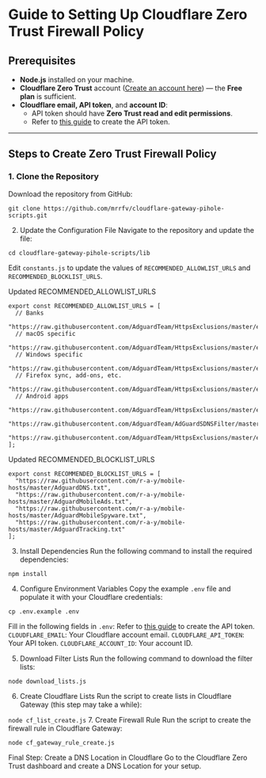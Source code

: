 # Guide to Setting Up Cloudflare Zero Trust Firewall Policy

## Prerequisites
- **Node.js** installed on your machine.
- **Cloudflare Zero Trust** account ([Create an account here](https://one.dash.cloudflare.com/)) — the **Free plan** is sufficient.
- **Cloudflare email, API token**, and **account ID**:
  - API token should have **Zero Trust read and edit permissions**.
  - Refer to [this guide](https://github.com/mrrfv/cloudflare-gateway-pihole-scripts/blob/main/extended_guide.md#cloudflare_api_token) to create the API token.

---

## Steps to Create Zero Trust Firewall Policy

### 1. Clone the Repository
Download the repository from GitHub:
```
git clone https://github.com/mrrfv/cloudflare-gateway-pihole-scripts.git
```
2. Update the Configuration File
Navigate to the repository and update the file:
```
cd cloudflare-gateway-pihole-scripts/lib
```
Edit `constants.js` to update the values of `RECOMMENDED_ALLOWLIST_URLS` and `RECOMMENDED_BLOCKLIST_URLS`.

Updated RECOMMENDED_ALLOWLIST_URLS
```
export const RECOMMENDED_ALLOWLIST_URLS = [
  // Banks
  "https://raw.githubusercontent.com/AdguardTeam/HttpsExclusions/master/exclusions/banks.txt",
  // macOS specific
  "https://raw.githubusercontent.com/AdguardTeam/HttpsExclusions/master/exclusions/mac.txt",
  // Windows specific
  "https://raw.githubusercontent.com/AdguardTeam/HttpsExclusions/master/exclusions/windows.txt",
  // Firefox sync, add-ons, etc.
  "https://raw.githubusercontent.com/AdguardTeam/HttpsExclusions/master/exclusions/firefox.txt",
  // Android apps
  "https://raw.githubusercontent.com/AdguardTeam/HttpsExclusions/master/exclusions/android.txt",
  "https://raw.githubusercontent.com/AdguardTeam/AdGuardSDNSFilter/master/Filters/exclusions.txt",
  "https://raw.githubusercontent.com/AdguardTeam/HttpsExclusions/master/exclusions/issues.txt"
];
```
Updated RECOMMENDED_BLOCKLIST_URLS
```
export const RECOMMENDED_BLOCKLIST_URLS = [
  "https://raw.githubusercontent.com/r-a-y/mobile-hosts/master/AdguardDNS.txt",
  "https://raw.githubusercontent.com/r-a-y/mobile-hosts/master/AdguardMobileAds.txt",
  "https://raw.githubusercontent.com/r-a-y/mobile-hosts/master/AdguardMobileSpyware.txt",
  "https://raw.githubusercontent.com/r-a-y/mobile-hosts/master/AdguardTracking.txt"
];
```
3. Install Dependencies
Run the following command to install the required dependencies:

```
npm install
```
4. Configure Environment Variables
Copy the example `.env` file and populate it with your Cloudflare credentials:

```cp .env.example .env```

Fill in the following fields in `.env`: Refer to [this guide](https://github.com/mrrfv/cloudflare-gateway-pihole-scripts/blob/main/extended_guide.md#cloudflare_api_token) to create the API token.
`CLOUDFLARE_EMAIL`: Your Cloudflare account email.
`CLOUDFLARE_API_TOKEN`: Your API token.
`CLOUDFLARE_ACCOUNT_ID`: Your account ID.

5. Download Filter Lists
Run the following command to download the filter lists:
```
node download_lists.js
```
6. Create Cloudflare Lists
Run the script to create lists in Cloudflare Gateway (this step may take a while):

```node cf_list_create.js```
7. Create Firewall Rule
Run the script to create the firewall rule in Cloudflare Gateway:
```
node cf_gateway_rule_create.js
```
Final Step: Create a DNS Location in Cloudflare
Go to the Cloudflare Zero Trust dashboard and create a DNS Location for your setup.
<!--stackedit_data:
eyJoaXN0b3J5IjpbMTM0Nzk3ODU4M119
-->